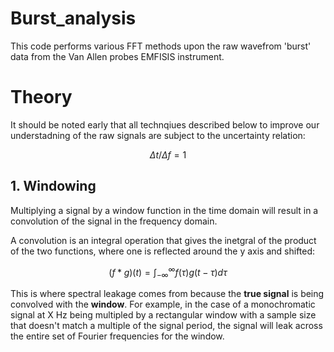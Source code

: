 # Burst_analysis

This code performs various FFT methods upon the raw wavefrom 'burst' data from the Van Allen probes EMFISIS instrument. 

# Theory 

It should be noted early that all technqiues described below to improve our understadning of the raw signals are subject to the uncertainty relation:

$$ \Delta t/\Delta f = 1 $$

## 1. Windowing

Multiplying a signal by a window function in the time domain will result in a convolution of the signal in the frequency domain.

A convolution is an integral operation that gives the inetgral of the product of the two functions, where one is reflected around the y axis and shifted: 

$$ (f*g)(t) = \int _{-\infty }^{\infty }f(\tau )g(t-\tau ) d\tau $$

This is where spectral leakage comes from because the **true signal** is being convolved with the **window**. For example, in the case of a monochromatic signal at X Hz being multipled by a rectangular window with a sample size that doesn't match a multiple of the signal period, the signal will leak across the entire set of Fourier frequencies for the window. 

